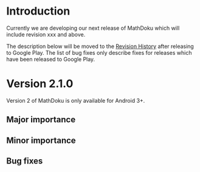 # Introduction #

Currently we are developing our next release of MathDoku which will include revision xxx and above.

The description below will be moved to the [Revision History](RevisionHistory.md) after releasing to Google Play. The list of bug fixes only describe fixes for releases which have been released to Google Play.


# Version 2.1.0 #

Version 2 of MathDoku is only available for Android 3+.

## Major importance ##

## Minor importance ##

## Bug fixes ##